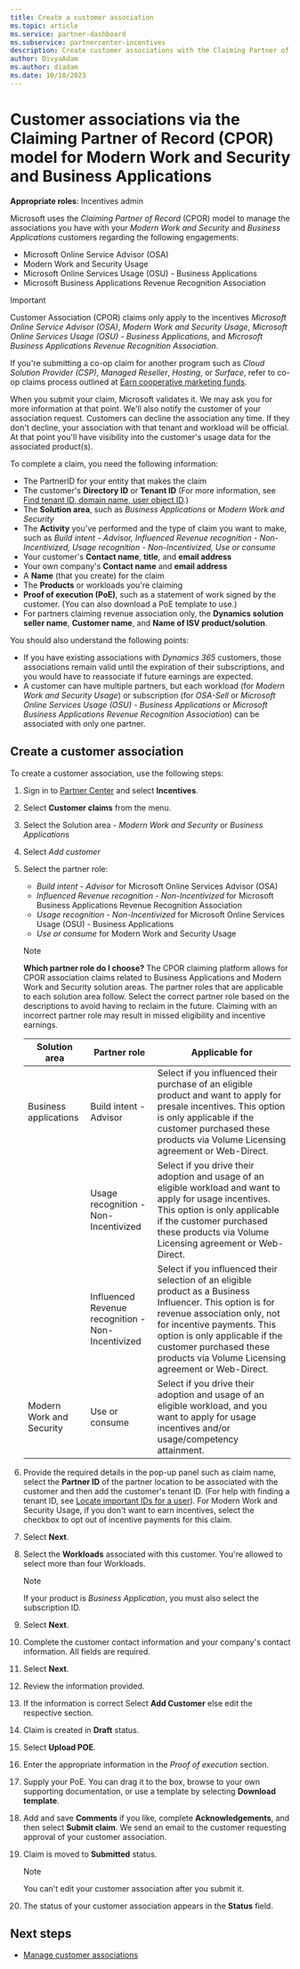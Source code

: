 ```yaml
---
title: Create a customer association
ms.topic: article
ms.service: partner-dashboard
ms.subservice: partnercenter-incentives
description: Create customer associations with the Claiming Partner of Record (CPOR) model. Helps manage sales, usage, incentives for Microsoft 365 and Dynamics 365 customers.
author: DivyaAdam
ms.author: diadam
ms.date: 10/10/2023
---
```


# Customer associations via the Claiming Partner of Record (CPOR) model for Modern Work and Security and Business Applications

**Appropriate roles**: Incentives admin

Microsoft uses the *Claiming Partner of Record* (CPOR) model to manage the associations you have with your *Modern Work and Security* and *Business Applications* customers regarding the following engagements:

- Microsoft Online Service Advisor (OSA)
- Modern Work and Security Usage
- Microsoft Online Services Usage (OSU) - Business Applications
- Microsoft Business Applications Revenue Recognition Association

> [!IMPORTANT]
> Customer Association (CPOR) claims only apply to the incentives *Microsoft Online Service Advisor (OSA)*, *Modern Work and Security Usage*, *Microsoft Online Services Usage (OSU) - Business Applications*, and *Microsoft Business Applications Revenue Recognition Association*.
>
> If you're submitting a co-op claim for another program such as *Cloud Solution Provider (CSP)*, *Managed Reseller*, *Hosting*, or *Surface*, refer to co-op claims process outlined at [Earn cooperative marketing funds](claims-overview.md).
>
> When you submit your claim, Microsoft validates it. We may ask you for more information at that point. We'll also notify the customer of your association request. Customers can decline the association any time. If they don't decline, your association with that tenant and workload will be official. At that point you'll have visibility into the customer's usage data for the associated product(s).

To complete a claim, you need the following information:

- The PartnerID for your entity that makes the claim
- The customer's **Directory ID** or **Tenant ID** (For more information, see [Find tenant ID, domain name, user object ID](find-ids-and-domain-names.md).)
- The **Solution area**, such as *Business Applications* or *Modern Work and Security*
- The **Activity** you've performed and the type of claim you want to make, such as *Build intent - Advisor, Influenced Revenue recognition - Non-Incentivized, Usage recognition - Non-Incentivized, Use or consume*
- Your customer's **Contact name**, **title**, and **email address**
- Your own company's **Contact name** and **email address**
- A **Name** (that you create) for the claim
- The **Products** or workloads you're claiming
- **Proof of execution (PoE)**, such as a statement of work signed by the customer. (You can also download a PoE template to use.)
- For partners claiming revenue association only, the **Dynamics solution seller name**, **Customer name**, and **Name of ISV product/solution**.

You should also understand the following points:

- If you have existing associations with *Dynamics 365* customers, those associations remain valid until the expiration of their subscriptions, and you would have to reassociate if future earnings are expected.
- A customer can have multiple partners, but each workload (for *Modern Work and Security Usage*) or subscription (for *OSA-Sell* or *Microsoft Online Services Usage (OSU) - Business Applications* or *Microsoft Business Applications Revenue Recognition Association*) can be associated with only one partner.

## Create a customer association

To create a customer association, use the following steps:

1. Sign in to [Partner Center](https://partner.microsoft.com/dashboard/home) and select **Incentives**.
1. Select **Customer claims** from the menu.
1. Select the Solution area - *Modern Work and Security* or *Business Applications*
1. Select *Add customer*
1. Select the partner role:
    - *Build intent - Advisor* for Microsoft Online Services Advisor (OSA)
    - *Influenced Revenue recognition - Non-Incentivized* for Microsoft Business Applications Revenue Recognition Association
    - *Usage recognition - Non-Incentivized* for Microsoft Online Services Usage (OSU) - Business Applications
    - *Use or consume* for Modern Work and Security Usage

   > [!NOTE]
   > **Which partner role do I choose?** The CPOR claiming platform allows for CPOR association claims related to Business Applications and Modern Work and Security solution areas. The partner roles that are applicable to each solution area follow. Select the correct partner role based on the descriptions to avoid having to reclaim in the future. Claiming with an incorrect partner role may result in missed eligibility and incentive earnings.

    | Solution area | Partner role | Applicable for |
    |---|---|---|
    | Business applications    | Build intent - Advisor | Select if you influenced their purchase of an eligible product and want to apply for presale incentives. This option is only applicable if the customer purchased these products via Volume Licensing agreement or Web-Direct. |
    |  | Usage recognition - Non-Incentivized  | Select if you drive their adoption and usage of an eligible workload and want to apply for usage incentives. This option is only applicable if the customer purchased these products via Volume Licensing agreement or Web-Direct. |
    |  | Influenced Revenue recognition - Non-Incentivized  | Select if you influenced their selection of an eligible product as a Business Influencer. This option is for revenue association only, not for incentive payments. This option is only applicable if the customer purchased these products via Volume Licensing agreement or Web-Direct. |
    | Modern Work and Security | Use or consume | Select if you drive their adoption and usage of an eligible workload, and you want to apply for usage incentives and/or usage/competency attainment.  |

1. Provide the required details in the pop-up panel such as claim name, select the **Partner ID** of the partner location to be associated with the customer and then add the customer's tenant ID. (For help with finding a tenant ID, see [Locate important IDs for a user](./find-ids-and-domain-names.md)). For Modern Work and Security Usage, if you don't want to earn incentives, select the checkbox to opt out of incentive payments for this claim.
1. Select **Next**.
1. Select the **Workloads** associated with this customer. You're allowed to select more than four Workloads.

   > [!NOTE]
   > If your product is *Business Application*, you must also select the subscription ID.

1. Select **Next**.
1. Complete the customer contact information and your company's contact information. All fields are required.
1. Select **Next**.
1. Review the information provided.
1. If the information is correct Select **Add Customer** else edit the respective section.
1. Claim is created in **Draft** status.
1. Select **Upload POE**.
1. Enter the appropriate information in the *Proof of execution* section.
1. Supply your PoE. You can drag it to the box, browse to your own supporting documentation, or use a template by selecting **Download template**.
1. Add and save **Comments** if you like, complete **Acknowledgements**, and then select **Submit claim**. We send an email to the customer requesting approval of your customer association.
1. Claim is moved to **Submitted** status.

   > [!NOTE]
   > You can't edit your customer association after you submit it.

1. The status of your customer association appears in the **Status** field.

## Next steps

- [Manage customer associations](incentives-manage-customer-associations.md)

